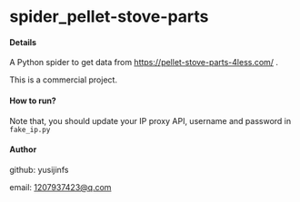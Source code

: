 # spider_pellet-stove-parts

#### Details

A Python spider to get data from https://pellet-stove-parts-4less.com/ .

This is a commercial project.

#### How to run?

Note that, you should update your IP proxy API, username and password in `fake_ip.py`

#### Author

github: yusijinfs

email: 1207937423@q.com
